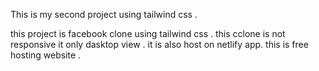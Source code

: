 This is my second
project using tailwind css .

this project is facebook clone using tailwind css  . this cclone is not responsive it only dasktop view  .
it is also host on netlify app. this is free hosting website .
